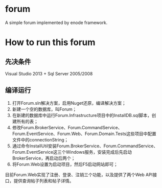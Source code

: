 forum
=====

A simple forum implemented by enode framework.

How to run this forum
======================

先决条件
--------
Visual Studio 2013 + Sql Server 2005/2008

编译运行
--------
1. 打开Forum.sln解决方案，启用Nuget还原，编译解决方案；
2. 新建一个空的数据库，叫Forum；
3. 在新建的数据库中运行Forum.Infrastructure项目中的InstallDB.sql脚本，创建所有的表；
4. 修改Forum.BrokerService、Forum.CommandService、Forum.EventService、Forum.Web、Forum.Domain.Tests这些项目中配置文件中的connectionString；
5. 通过命令InstallUtil安装Forum.BrokerService、Forum.CommandService、Forum.EventService这三个Windows服务，安装完成后先启动BrokerService，再启动后两个；
6. 将Forum.Web设置为启动项目，然后F5启动网站即可；

目前Forum.Web实现了注册、登录、注销三个功能，以及提供了两个Web API接口，提供查询帖子列表和帖子详情。
